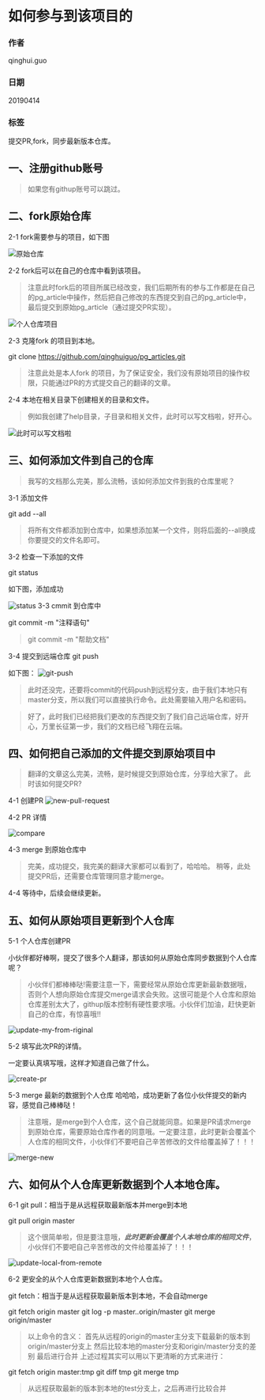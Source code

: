 #  如何参与到该项目的

### 作者

qinghui.guo

### 日期

20190414

### 标签

提交PR,fork，同步最新版本仓库。

## 一、注册github账号

>如果您有githup账号可以跳过。

## 二、fork原始仓库

2-1 fork需要参与的项目，如下图

![原始仓库](pic/1-1fork-orig.jpg)


2-2 fork后可以在自己的仓库中看到该项目。

> 注意此时fork后的项目所属已经改变，我们后期所有的参与工作都是在自己的pg_article中操作，然后把自己修改的东西提交到自己的pg_article中，最后提交到原始pg_article（通过提交PR实现）。

![个人仓库项目](pic/1-2fork-myself.jpg)

2-3 克隆fork 的项目到本地。


git clone https://github.com/qinghuiguo/pg_articles.git

> 注意此处是本人fork 的项目，为了保证安全，我们没有原始项目的操作权限，只能通过PR的方式提交自己的翻译的文章。

2-4 本地在相关目录下创建相关的目录和文件。

> 例如我创建了help目录，子目录和相关文件，此时可以写文档啦，好开心。


![此时可以写文档啦](./pic/mk-touch.png)

## 三、如何添加文件到自己的仓库

> 我写的文档那么完美，那么流畅，该如何添加文件到我的仓库里呢？

3-1 添加文件

git add --all

>将所有文件都添加到仓库中，如果想添加某一个文件，则将后面的--all换成你要提交的文件名即可。

3-2 检查一下添加的文件

git status

如下图，添加成功

![status](pic/git-add.png)
3-3 cmmit 到仓库中

git commit -m "注释语句"

> git commit -m "帮助文档"

3-4 提交到远端仓库
git push

如下图：
![git-push](/pic/git-push.png)

> 此时还没完，还要将commit的代码push到远程分支，由于我们本地只有master分支，所以我们可以直接执行命令。此处需要输入用户名和密码。

>好了，此时我们已经把我们更改的东西提交到了我们自己远端仓库，好开心，万里长征第一步，我们的文档已经飞翔在云端。

## 四、如何把自己添加的文件提交到原始项目中

> 翻译的文章这么完美，流畅，是时候提交到原始仓库，分享给大家了。
> 此时该如何提交PR?

4-1 创建PR 
![new-pull-request](pic/new-pull-request.png)

4-2 PR 详情

![compare](./pic/compare.png)


4-3 merge 到原始仓库中

> 完美，成功提交，我完美的翻译大家都可以看到了，哈哈哈。
> 稍等，此处提交PR后，还需要仓库管理同意才能merge。

4-4 等待中，后续会继续更新。

## 五、如何从原始项目更新到个人仓库

5-1 个人仓库创建PR

小伙伴都好棒啊，提交了很多个人翻译，那该如何从原始仓库同步数据到个人仓库呢？

> 小伙伴们都棒棒哒!需要注意一下，需要经常从原始仓库更新最新数据哦，否则个人想向原始仓库提交merge请求会失败。这很可能是个人仓库和原始仓库差别太大了，githup版本控制有硬性要求哦。小伙伴们加油，赶快更新自己的仓库，有惊喜哦!!


![update-my-from-riginal](./pic/update-my-from-riginal.png)


5-2 填写此次PR的详情。

一定要认真填写哦，这样才知道自己做了什么。

![create-pr](pic/create-pr.png)

5-3 merge 最新的数据到个人仓库
哈哈哈，成功更新了各位小伙伴提交的新内容，感觉自己棒棒哒！

>注意哦，是merge到个人仓库，这个自己就能同意。如果是PR请求merge 到原始仓库，需要原始仓库作者的同意哦。一定要注意，此时更新会覆盖个人仓库的相同文件，小伙伴们不要吧自己辛苦修改的文件给覆盖掉了！！！


![merge-new](pic/merge-new.png)

## 六、如何从个人仓库更新数据到个人本地仓库。



6-1 git pull：相当于是从远程获取最新版本并merge到本地
  
git pull origin master

> 这个很简单啦，但是要注意哦，***此时更新会覆盖个人本地仓库的相同文件***，小伙伴们不要吧自己辛苦修改的文件给覆盖掉了！！！


![update-local-from-remote](/pic/update-local-from-remote.png)

6-2 更安全的从个人仓库更新数据到本地个人仓库。

git fetch：相当于是从远程获取最新版本到本地，不会自动merge
    
git fetch origin master
git log -p master..origin/master
git merge origin/master

>以上命令的含义：
   首先从远程的origin的master主分支下载最新的版本到origin/master分支上
   然后比较本地的master分支和origin/master分支的差别
   最后进行合并
   上述过程其实可以用以下更清晰的方式来进行：
  
git fetch origin master:tmp
git diff tmp
git merge tmp

    
> 从远程获取最新的版本到本地的test分支上，之后再进行比较合并





